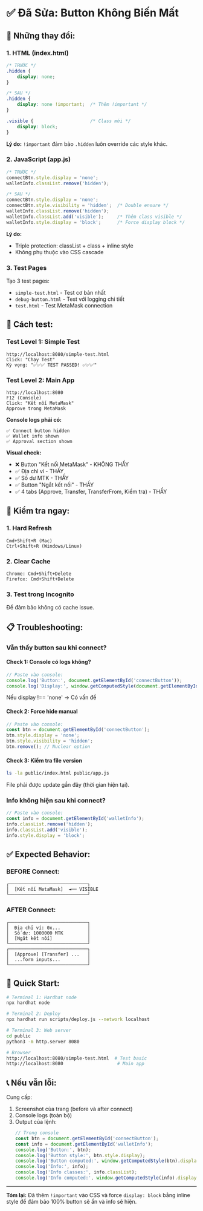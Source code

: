 # ✅ Đã Sửa: Button Không Biến Mất

## 🔧 Những thay đổi:

### 1. **HTML (index.html)**
```css
/* TRƯỚC */
.hidden {
    display: none;
}

/* SAU */
.hidden {
    display: none !important;  /* Thêm !important */
}

.visible {                     /* Class mới */
    display: block;
}
```

**Lý do:** `!important` đảm bảo `.hidden` luôn override các style khác.

### 2. **JavaScript (app.js)**
```javascript
/* TRƯỚC */
connectBtn.style.display = 'none';
walletInfo.classList.remove('hidden');

/* SAU */
connectBtn.style.display = 'none';
connectBtn.style.visibility = 'hidden';  /* Double ensure */
walletInfo.classList.remove('hidden');
walletInfo.classList.add('visible');     /* Thêm class visible */
walletInfo.style.display = 'block';      /* Force display block */
```

**Lý do:** 
- Triple protection: classList + class + inline style
- Không phụ thuộc vào CSS cascade

### 3. **Test Pages**
Tạo 3 test pages:
- `simple-test.html` - Test cơ bản nhất
- `debug-button.html` - Test với logging chi tiết
- `test.html` - Test MetaMask connection

## 🧪 Cách test:

### Test Level 1: Simple Test
```
http://localhost:8080/simple-test.html
Click: "Chạy Test"
Kỳ vọng: "✅✅✅ TEST PASSED! ✅✅✅"
```

### Test Level 2: Main App
```
http://localhost:8080
F12 (Console)
Click: "Kết nối MetaMask"
Approve trong MetaMask
```

**Console logs phải có:**
```
✅ Connect button hidden
✅ Wallet info shown
✅ Approval section shown
```

**Visual check:**
- ❌ Button "Kết nối MetaMask" - KHÔNG THẤY
- ✅ Địa chỉ ví - THẤY
- ✅ Số dư MTK - THẤY
- ✅ Button "Ngắt kết nối" - THẤY
- ✅ 4 tabs (Approve, Transfer, TransferFrom, Kiểm tra) - THẤY

## 🎯 Kiểm tra ngay:

### 1. Hard Refresh
```
Cmd+Shift+R (Mac)
Ctrl+Shift+R (Windows/Linux)
```

### 2. Clear Cache
```
Chrome: Cmd+Shift+Delete
Firefox: Cmd+Shift+Delete
```

### 3. Test trong Incognito
Để đảm bảo không có cache issue.

## 📋 Troubleshooting:

### Vẫn thấy button sau khi connect?

#### Check 1: Console có logs không?
```javascript
// Paste vào console:
console.log('Button:', document.getElementById('connectButton'));
console.log('Display:', window.getComputedStyle(document.getElementById('connectButton')).display);
```

Nếu display !== 'none' → Có vấn đề

#### Check 2: Force hide manual
```javascript
// Paste vào console:
const btn = document.getElementById('connectButton');
btn.style.display = 'none';
btn.style.visibility = 'hidden';
btn.remove(); // Nuclear option
```

#### Check 3: Kiểm tra file version
```bash
ls -la public/index.html public/app.js
```

File phải được update gần đây (thời gian hiện tại).

### Info không hiện sau khi connect?

```javascript
// Paste vào console:
const info = document.getElementById('walletInfo');
info.classList.remove('hidden');
info.classList.add('visible');
info.style.display = 'block';
```

## ✅ Expected Behavior:

### BEFORE Connect:
```
┌─────────────────────────────┐
│  [Kết nối MetaMask]  ◄── VISIBLE
└─────────────────────────────┘
```

### AFTER Connect:
```
┌─────────────────────────────┐
│  Địa chỉ ví: 0x...          │
│  Số dư: 1000000 MTK         │
│  [Ngắt kết nối]             │
└─────────────────────────────┘
┌─────────────────────────────┐
│  [Approve] [Transfer] ...   │
│  ...form inputs...          │
└─────────────────────────────┘
```

## 🚀 Quick Start:

```bash
# Terminal 1: Hardhat node
npx hardhat node

# Terminal 2: Deploy
npx hardhat run scripts/deploy.js --network localhost

# Terminal 3: Web server
cd public
python3 -m http.server 8080

# Browser
http://localhost:8080/simple-test.html  # Test basic
http://localhost:8080                    # Main app
```

## 📞 Nếu vẫn lỗi:

Cung cấp:
1. Screenshot của trang (before và after connect)
2. Console logs (toàn bộ)
3. Output của lệnh:
   ```javascript
   // Trong console
   const btn = document.getElementById('connectButton');
   const info = document.getElementById('walletInfo');
   console.log('Button:', btn);
   console.log('Button style:', btn.style.display);
   console.log('Button computed:', window.getComputedStyle(btn).display);
   console.log('Info:', info);
   console.log('Info classes:', info.classList);
   console.log('Info computed:', window.getComputedStyle(info).display);
   ```

---

**Tóm lại:** Đã thêm `!important` vào CSS và force `display: block` bằng inline style để đảm bảo 100% button sẽ ẩn và info sẽ hiện.

